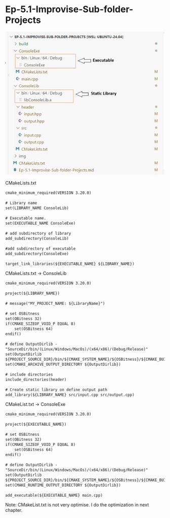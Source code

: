 # Ep-5.1-Improvise-Sub-folder-Projects

![Ep-5.1-Improvise-Sub-folder-Projects](img/01.jpg)


CMakeLists.txt
~~~
cmake_minimum_required(VERSION 3.20.0)

# Library name
set(LIBRARY_NAME ConsoleLib)

# Executable name.
set(EXECUTABLE_NAME ConsoleExe)

# add subdirectory of library
add_subdirectory(ConsoleLib)

#add subdirectory of executable 
add_subdirectory(ConsoleExe)

target_link_libraries(${EXECUTABLE_NAME} ${LIBRARY_NAME})
~~~

CMakeLists.txt -> ConsoleLib
~~~
cmake_minimum_required(VERSION 3.20.0)

project(${LIBRARY_NAME})

# message("MY_PROJECT_NAME: ${LibraryName}")

# set OSBitness
set(OBitness 32)
if(CMAKE_SIZEOF_VOID_P EQUAL 8)
    set(OSBitness 64)
endif()

# define OutputDirlib - "SourceDir/bin/(Linux/Windows/MacOs)/(x64/x86)/(Debug/Release)"
set(OutputDirlib ${PROJECT_SOURCE_DIR}/bin/${CMAKE_SYSTEM_NAME}/${OSBitness}/${CMAKE_BUILD_TYPE})
set(CMAKE_ARCHIVE_OUTPUT_DIRECTORY ${OutputDirlib})

# include directories
include_directories(header)

# Create static library on define output path
add_library(${LIBRARY_NAME} src/input.cpp src/output.cpp)
~~~

CMakeList.txt -> ConsoleExe
~~~
cmake_minimum_required(VERSION 3.20.0)

project(${EXECUTABLE_NAME})

# set OSBitness
set(OBitness 32)
if(CMAKE_SIZEOF_VOID_P EQUAL 8)
    set(OSBitness 64)
endif()

# define OutputDirlib - "SourceDir/bin/(Linux/Windows/MacOs)/(x64/x86)/(Debug/Release)"
set(OutputDirlib ${PROJECT_SOURCE_DIR}/bin/${CMAKE_SYSTEM_NAME}/${OSBitness}/${CMAKE_BUILD_TYPE})
set(CMAKE_RUNTIME_OUTPUT_DIRECTORY ${OutputDirlib})

add_executable(${EXECUTABLE_NAME} main.cpp)
~~~

Note: CMakeList.txt is not very optimise. I do the optimization in next chapter. 